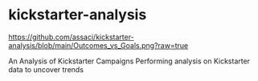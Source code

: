 # kickstarter-analysis

https://github.com/assaci/kickstarter-analysis/blob/main/Outcomes_vs_Goals.png?raw=true







An Analysis of Kickstarter Campaigns
Performing analysis on Kickstarter data to uncover trends
